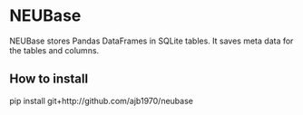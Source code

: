 <h1>NEUBase</h1>

NEUBase stores Pandas DataFrames in SQLite tables. It saves meta data for the tables and columns.

<h2>How to install</h2>
    pip install git+http://github.com/ajb1970/neubase

